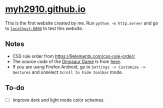 # [myh2910.github.io](https://myh2910.github.io)

This is the first website created by me. Run `python -m http.server` and go to [`localhost:8000`](localhost:8000) to test this website.

## Notes

- CSS rule order from <https://9elements.com/css-rule-order/>.
- The source code of the [Dinosaur Game](https://en.wikipedia.org/wiki/Dinosaur_Game) is from [here](https://github.com/chromium/chromium/tree/main/components/neterror).
- If you are using Firefox Android, go to `Settings -> Customize -> Gestures`
	and unselect `Scroll to hide toolbar` mode.

## To-do

- [ ] Improve dark and light mode color schemes.
